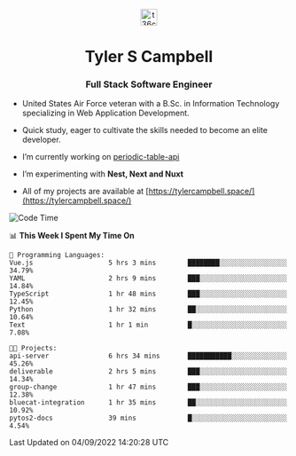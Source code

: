 <p align="center">
<a href="https://www.linkedin.com/in/t36campbell" target="blank"><img align="center" src="https://ik.imagekit.io/t36campbell/Portfolio/linkedin.png.original_m8bbGgPh6.png" alt="t36campbell" height="30" width="30" /></a>
</p>
<h1 align="center">Tyler S Campbell</h1>
<h3 align="center">Full Stack Software Engineer</h3>

* United States Air Force veteran with a B.Sc. in Information Technology specializing in Web Application Development. 

* Quick study, eager to cultivate the skills needed to become an elite developer.

* I’m currently working on [periodic-table-api](https://github.com/t36campbell/periodic-table-api)

* I’m experimenting with **Nest, Next and Nuxt**

* All of my projects are available at [https://tylercampbell.space/](https://tylercampbell.space/)

<!--START_SECTION:waka-->
![Code Time](http://img.shields.io/badge/Code%20Time-1%2C775%20hrs%2040%20mins-blue)

📊 **This Week I Spent My Time On** 

```text
💬 Programming Languages: 
Vue.js                   5 hrs 3 mins        ████████░░░░░░░░░░░░░░░░░   34.79% 
YAML                     2 hrs 9 mins        ███░░░░░░░░░░░░░░░░░░░░░░   14.84% 
TypeScript               1 hr 48 mins        ███░░░░░░░░░░░░░░░░░░░░░░   12.45% 
Python                   1 hr 32 mins        ██░░░░░░░░░░░░░░░░░░░░░░░   10.64% 
Text                     1 hr 1 min          █░░░░░░░░░░░░░░░░░░░░░░░░   7.08%

🐱‍💻 Projects: 
api-server               6 hrs 34 mins       ███████████░░░░░░░░░░░░░░   45.26% 
deliverable              2 hrs 5 mins        ███░░░░░░░░░░░░░░░░░░░░░░   14.34% 
group-change             1 hr 47 mins        ███░░░░░░░░░░░░░░░░░░░░░░   12.38% 
bluecat-integration      1 hr 35 mins        ██░░░░░░░░░░░░░░░░░░░░░░░   10.92% 
pytos2-docs              39 mins             █░░░░░░░░░░░░░░░░░░░░░░░░   4.54%

```


 Last Updated on 04/09/2022 14:20:28 UTC
<!--END_SECTION:waka-->
